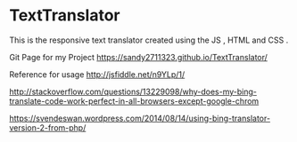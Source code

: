 # TextTranslator


This is the responsive text translator created using the JS , HTML and CSS .


Git Page for my Project 
https://sandy2711323.github.io/TextTranslator/



Reference for usage
http://jsfiddle.net/n9YLp/1/

http://stackoverflow.com/questions/13229098/why-does-my-bing-translate-code-work-perfect-in-all-browsers-except-google-chrom


https://svendeswan.wordpress.com/2014/08/14/using-bing-translator-version-2-from-php/
